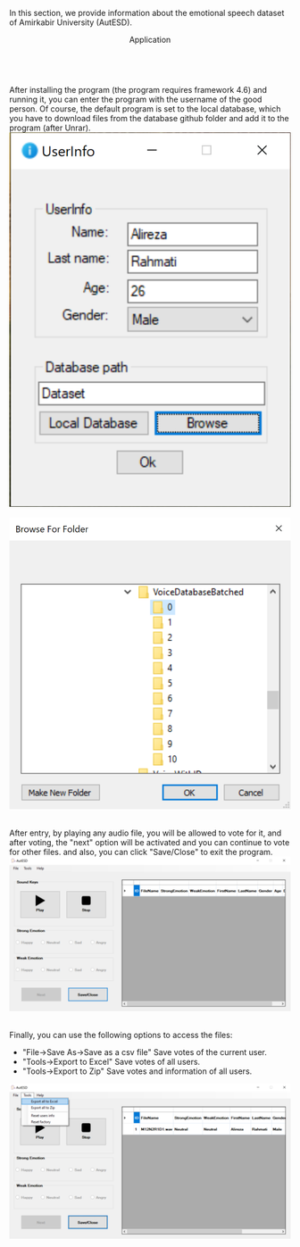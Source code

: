 <p>
In this section, we provide information about the emotional speech dataset of Amirkabir University (AutESD).</br>
</p>

<p>
<header>Application</header></br>
After installing the program (the program requires framework 4.6) and running it, you can enter the program with the username of the good person. Of course, the default program is set to the local database, which you have to download files from the database github folder and add it to the program (after Unrar). </br>
<img src="Pictures/2.PNG" alt="AddUser"></br></br>
<img src="Pictures/3.PNG" alt="Add database folder"></br></br>

After entry, by playing any audio file, you will be allowed to vote for it, and after voting, the "next" option will be activated and you can continue to vote for other files. and also, you can click "Save/Close" to exit the program.</br>
<img src="Pictures/5.PNG" alt="Voting"></br></br>

Finally, you can use the following options to access the files:</br>
<ul>
<li> "File->Save As->Save as a csv file" Save votes of the current user.
<li> "Tools->Export to Excel" Save votes of all users.
<li> "Tools->Export to Zip" Save votes and information of all users.
</ul>
<img src="Pictures/9.png" alt="Voting"></br></br>
</p>
